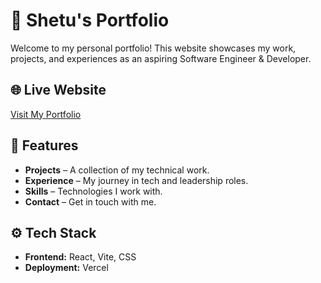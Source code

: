 # 🚀 Shetu's Portfolio  

Welcome to my personal portfolio! This website showcases my work, projects, and experiences as an aspiring Software Engineer & Developer.  

## 🌐 Live Website  
[Visit My Portfolio]()  

## 📌 Features  
- **Projects** – A collection of my technical work.  
- **Experience** – My journey in tech and leadership roles.  
- **Skills** – Technologies I work with.  
- **Contact** – Get in touch with me.  

## ⚙️ Tech Stack  
- **Frontend:** React, Vite, CSS  
- **Deployment:** Vercel  
